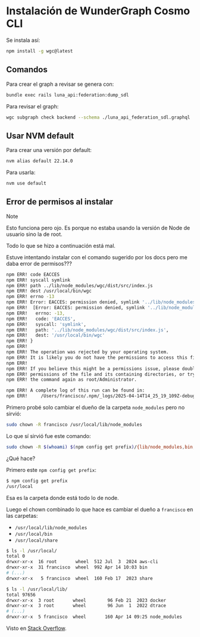 # Instalación de WunderGraph Cosmo CLI

Se instala así:
```bash
npm install -g wgc@latest
```

## Comandos

Para crear el graph a revisar se genera con:
```bash
bundle exec rails luna_api:federation:dump_sdl
```

Para revisar el graph:
```bash
wgc subgraph check backend --schema ./luna_api_federation_sdl.graphql
```

## Usar NVM default

Para crear una versión por default:
```bash
nvm alias default 22.14.0
```

Para usarla:
```bash
nvm use default
```

## Error de permisos al instalar

> [!Note]
> Esto funciona pero ojo. Es porque no estaba usando la versión de Node de usuario sino la de root.
>
> Todo lo que se hizo a continuación está mal.

Estuve intentando instalar con el comando sugerido por los docs pero me daba error de permisos???
```bash
npm ERR! code EACCES
npm ERR! syscall symlink
npm ERR! path ../lib/node_modules/wgc/dist/src/index.js
npm ERR! dest /usr/local/bin/wgc
npm ERR! errno -13
npm ERR! Error: EACCES: permission denied, symlink '../lib/node_modules/wgc/dist/src/index.js' -> '/usr/local/bin/wgc'
npm ERR!  [Error: EACCES: permission denied, symlink '../lib/node_modules/wgc/dist/src/index.js' -> '/usr/local/bin/wgc'] {
npm ERR!   errno: -13,
npm ERR!   code: 'EACCES',
npm ERR!   syscall: 'symlink',
npm ERR!   path: '../lib/node_modules/wgc/dist/src/index.js',
npm ERR!   dest: '/usr/local/bin/wgc'
npm ERR! }
npm ERR!
npm ERR! The operation was rejected by your operating system.
npm ERR! It is likely you do not have the permissions to access this file as the current user
npm ERR!
npm ERR! If you believe this might be a permissions issue, please double-check the
npm ERR! permissions of the file and its containing directories, or try running
npm ERR! the command again as root/Administrator.

npm ERR! A complete log of this run can be found in:
npm ERR!     /Users/francisco/.npm/_logs/2025-04-14T14_25_19_109Z-debug-0.log
```

Primero probé solo cambiar el dueño de la carpeta `node_modules` pero no sirvió:
```bash
sudo chown -R francisco /usr/local/lib/node_modules
```

Lo que sí sirvió fue este comando:
```bash
sudo chown -R $(whoami) $(npm config get prefix)/{lib/node_modules,bin,share}
```

¿Qué hace?

Primero este `npm config get prefix`:
```bash
$ npm config get prefix
/usr/local
```

Esa es la carpeta donde está todo lo de node.

Luego el chown combinado lo que hace es cambiar el dueño a `francisco` en las carpetas:

- `/usr/local/lib/node_modules`
- `/usr/local/bin`
- `/usr/local/share`

```bash
$ ls -l /usr/local/
total 0
drwxr-xr-x  16 root       wheel  512 Jul  3  2024 aws-cli
drwxr-xr-x  31 francisco  wheel  992 Apr 14 10:03 bin
# (...)
drwxr-xr-x   5 francisco  wheel  160 Feb 17  2023 share

$ ls -l /usr/local/lib/
total 97656
drwxr-xr-x  3 root       wheel        96 Feb 21  2023 docker
drwxr-xr-x  3 root       wheel        96 Jun  1  2022 dtrace
# (...)
drwxr-xr-x  5 francisco  wheel       160 Apr 14 09:25 node_modules
```

Visto en [Stack Overflow](https://stackoverflow.com/a/66301922/1407371).